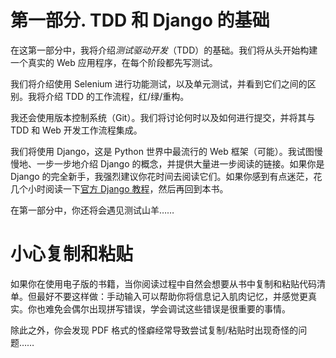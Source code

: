 # 第一部分. TDD 和 Django 的基础

在这第一部分中，我将介绍*测试驱动开发*（TDD）的基础。我们将从头开始构建一个真实的 Web 应用程序，在每个阶段都先写测试。

我们将介绍使用 Selenium 进行功能测试，以及单元测试，并看到它们之间的区别。我将介绍 TDD 的工作流程，红/绿/重构。

我还会使用版本控制系统（Git）。我们将讨论何时以及如何进行提交，并将其与 TDD 和 Web 开发工作流程集成。

我们将使用 Django，这是 Python 世界中最流行的 Web 框架（可能）。我试图慢慢地、一步一步地介绍 Django 的概念，并提供大量进一步阅读的链接。如果你是 Django 的完全新手，我强烈建议你花时间去阅读它们。如果你感到有点迷茫，花几个小时阅读一下[官方 Django 教程](https://docs.djangoproject.com/en/4.2/intro/)，然后再回到本书。

在第一部分中，你还将会遇见测试山羊……​

# 小心复制和粘贴

如果你在使用电子版的书籍，当你阅读过程中自然会想要从书中复制和粘贴代码清单。但最好不要这样做：手动输入可以帮助你将信息记入肌肉记忆，并感觉更真实。你也难免会偶尔出现拼写错误，学会调试这些错误是很重要的事情。

除此之外，你会发现 PDF 格式的怪癖经常导致尝试复制/粘贴时出现奇怪的问题……​
